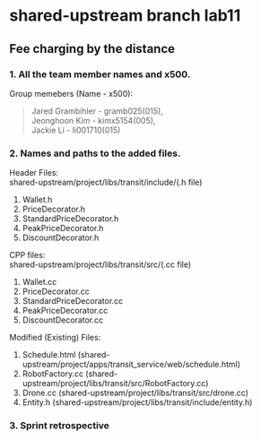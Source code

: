 # shared-upstream branch lab11
## Fee charging by the distance  

### 1. All the team member names and x500.
Group memebers (Name - x500): 
> Jared Grambihler - gramb025(015),  
> Jeonghoon Kim - kimx5154(005),  
> Jackie Li - li001710(015)  

### 2. Names and paths to the added files.
Header Files:  
shared-upstream/project/libs/transit/include/(.h file)  
1. Wallet.h  
2. PriceDecorator.h  
3. StandardPriceDecorator.h  
4. PeakPriceDecorator.h  
5. DiscountDecorator.h  

CPP files:  
shared-upstream/project/libs/transit/src/(.cc file)
1. Wallet.cc  
2. PriceDecorator.cc  
3. StandardPriceDecorator.cc  
4. PeakPriceDecorator.cc  
5. DiscountDecorator.cc  

Modified (Existing) Files:
1. Schedule.html (shared-upstream/project/apps/transit_service/web/schedule.html)
2. RobotFactory.cc (shared-upstream/project/libs/transit/src/RobotFactory.cc)
3. Drone.cc (shared-upstream/project/libs/transit/src/drone.cc)
4. Entity.h (shared-upstream/project/libs/transit/include/entity.h)


### 3. Sprint retrospective  


